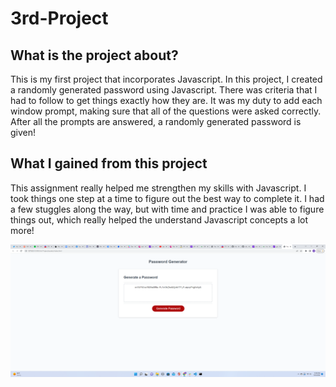 # 3rd-Project
## What is the project about?
This is my first project that incorporates Javascript. In this project, I created a randomly generated password using Javascript. There was criteria that I had to follow to get things exactly how they are. It was my duty to add each window prompt, making sure that all of the questions were asked correctly. After all the prompts are answered, a randomly generated password is given!

## What I gained from this project
This assignment really helped me strengthen my skills with Javascript. I took things one step at a time to figure out the best way to complete it. I had a few stuggles along the way, but with time and practice I was able to figure things out, which really helped the understand Javascript concepts a lot more!

![screenshot](./assets/images/Screenshot%20(381).png)